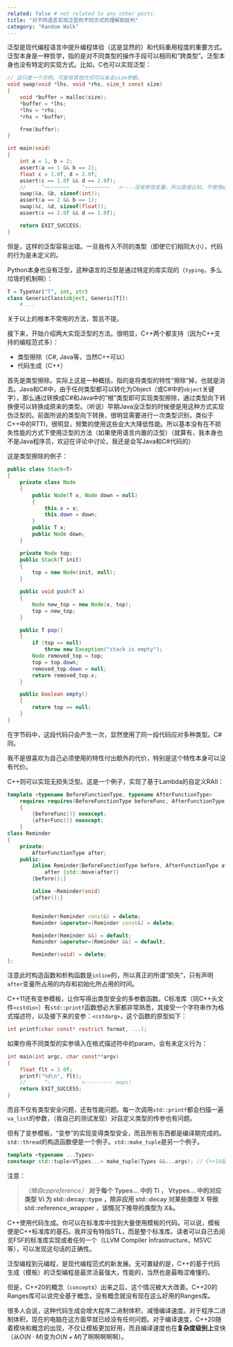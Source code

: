 ```yaml
---
related: false # not related to any other posts.
title: "对不同语言实现泛型的不同方式的理解和批判"
category: "Random Walk"
---
```


泛型是现代编程语言中提升编程体验（这是显然的）和代码重用程度的重要方式。泛型本身是一种哲学，指的是对不同类型的操作手段可以相同和“跨类型”。泛型本身也没有特定的实现方式。比如，C也可以实现泛型：

```c
// 这只是一个示例。可能有其他方式可以省去size参数。
void swap(void *lhs, void *rhs, size_t const size)
{
    void *buffer = malloc(size);
    *buffer = *lhs;
    *lhs = *rhs;
    *rhs = *buffer;

    free(buffer); 
}

int main(void)
{
    int a = 1, b = 2;
    assert(a == 1 && b == 2);
    float c = 1.0f, d = 2.0f;
    assert(c == 1.0f && d == 2.0f);
    //     ^~~~~~~~~    ^~~~~~~~~   <----没有修改变量，所以直接比较，不使用epsilon。
    swap(&a, &b, sizeof(int));
    assert(a == 2 && b == 1);
    swap(&c, &d, sizeof(float));
    assert(c == 2.0f && d == 1.0f);

    return EXIT_SUCCESS;
}
```

但是，这样的泛型容易出错。一旦我传入不同的类型（即使它们相同大小），代码的行为是未定义的。

Python本身也没有泛型，这种语言的泛型是通过特定的库实现的（`typing`，多么垃圾的机制啊）：

```python
T = TypeVar("T", int, str)
class GenericClass(object, Generic[T]):
    # ...
```

关于以上的根本不常用的方法，暂且不提。

接下来，开始介绍两大实现泛型的方法。很明显，C++两个都支持（因为C++支持的编程范式多）：

- 类型擦除（C#, Java等，当然C++可以）
- 代码生成（C++）

首先是类型擦除。实际上这是一种概括，指的是将类型的特性“擦除”掉，也就是消去。Java和C#中，由于任何类型都可以转化为Object（或C#中的`object`关键字），那么通过转换成C#和Java中的“根”类型即可实现类型擦除，通过类型向下转换便可以转换成原来的类型。（听说）早期Java没泛型的时候便是用这种方式实现伪泛型的。前面所说的类型向下转换，很明显需要进行一次类型识别，类似于C++中的RTTI，很明显，频繁的使用这些会大大降低性能。所以基本没有在不损失性能的方式下使用泛型的方法（如果使用语言内置的泛型）（就算有，我本身也不是Java程序员，欢迎在评论中讨论，我还是会写Java和C#代码的）

这是类型擦除的例子：

```java
public class Stack<T>
{
    private class Node
    {
        public Node(T x, Node down = null)
        {
            this.x = x;
            this.down = down;
        }
        public T x;
        public Node down;
    }

    private Node top;
    public Stack(T init)
    {
        top = new Node(init, null);
    }

    public void push(T x)
    {
        Node new_top = new Node(x, top);
        top = new_top;
    }

    public T pop()
    {
        if (top == null)
            throw new Exception("stack is empty");
        Node removed_top = top;
        top = top.down;
        removed_top.down = null;
        return removed_top.x;
    }

    public boolean empty()
    {
        return top == null;
    }
}
```

在字节码中，这段代码只会产生一次，显然使用了同一段代码应对多种类型。C#同。

我不是很喜欢为自己必须使用的特性付出额外的代价，特别是这个特性本身可以没有代价。

C++则可以实现无损失泛型。这是一个例子，实现了基于Lambda的自定义RAII：

```cpp
template <typename BeforeFunctionType, typename AfterFunctionType>
    requires requires(BeforeFunctionType beforeFunc, AfterFunctionType afterFunc)
    {
        {beforeFunc()} noexcept;
        {afterFunc()} noexcept;
    }
class Reminder
{
    private:
        AfterFunctionType after;
    public:
        inline Reminder(BeforeFunctionType before, AfterFunctionType after) noexcept :
            after {std::move(after)}
        {before();}

        inline ~Reminder(void)
        {after();}


        Reminder(Reminder const&) = delete;
        Reminder &operator=(Reminder const&) = delete;

        Reminder(Reminder &&) = default;
        Reminder &operator=(Reminder &&) = default;

        Reminder(void) = delete;
};
```

注意此时构造函数和析构函数是`inline`的，所以真正的所谓“损失”，只有声明`after`变量所占用的内存和初始化所占用的时间。

C++11还有变参模板，让你写得出类型安全的多参数函数。C标准库（同C++头文件`<cstdio>`）有`std::printf`函数想必大家都非常熟悉，其接受一个字符串作为格式描述符，以及接下来的变参：`<cstdarg>`，这个函数的原型如下：

```c
int printf(char const* restrict format, ...);
```

如果你用不同类型的实参填入在格式描述符中的param，会有未定义行为：

```c
int main(int argc, char const**argv)
{
    float flt = 3.0f;
    printf("%d\n", flt);
    //      ^~          <--------- oops!
    return EXIT_SUCCESS;
}
```

而且不仅有类型安全问题，还有性能问题。每一次调用`std::printf`都会扫描一遍`va_list`的参数，（我自己的测试发现）对自定义类型的传参也有问题。

但有了变参模板，“变参”的实现变得类型安全，而且所有东西都是编译期完成的。`std::thread`的构造函数便是一个例子。`std::make_tuple`是另一个例子。

```cpp
template <typename ...Types>
constexpr std::tuple<VTypes...> make_tuple(Types &&...args); // C++14起
```
注意：

> *（摘自cppreference）* **对于每个 Types... 中的 Ti ， Vtypes... 中的对应类型 Vi 为 std::decay<Ti>::type ，除非应用 std::decay 对某些类型 X 导致 std::reference_wrapper<X> ，该情况下推导的类型为 X&。**

C++使用代码生成。你可以在标准库中找到大量使用模板的代码。可以说，模板便是C++标准库的基石。我并没有特指STL，而是整个标准库。读者可以自己去阅览FSF的标准库实现或者任何一个（LLVM Compiler Infrastructure，MSVC等），可以发现这句话的正确性。

泛型编程到元编程，是现代编程范式的新发展。无可置疑的是，C++的基于代码生成（模板）的泛型编程是最灵活最强大，性能的，当然也是最晦涩难懂的。

但是，C++20的概念（`concept`s）出来之后，这个情况被大大改善。C++20的Ranges库可以说完全基于概念，没有概念就没有现在这么好用的Ranges库。

很多人会说，这种代码生成会增大程序二进制体积，减慢编译速度。对于程序二进制体积，现在的电脑在这方面早就已经没有任何问题。对于编译速度，C++20随着模块和概念的出现，不仅让模板更加好用，而且编译速度也在**复杂度级别上**变快（从$O(N \cdot{} M)$变为$O(N + M)$了啊啊啊啊啊）。